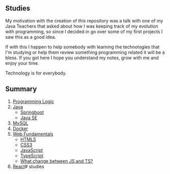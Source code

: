 Studies
------------

<p>My motivation with the creation of this repository was a talk with one of my Java Teachers that asked about how I was keeping track of my evolution with programming, so since I decided in go over some of my first projects I saw this as a good idea.</p>

<P>If with this I happen to help somebody with learning the technologies that I'm studying or help them review something programming related it will be a bless. If you got here I hope you understand my notes, grow with me and enjoy your time.</p>

<p>Technology is for everybody.</p>

Summary
-----------

1. [Programming Logic]()
2. [Java]()
    * [Springboot]()
    * [Java SE]()
3. [MySQL]()
4. [Docker]()
5. [Web Fundamentals]()
    * [HTML5]()
    * [CSS3]()
    * [JavaScript]()
    * [TypeScript]()
    * [What change between JS and TS?]()
6. [React]()# studies
